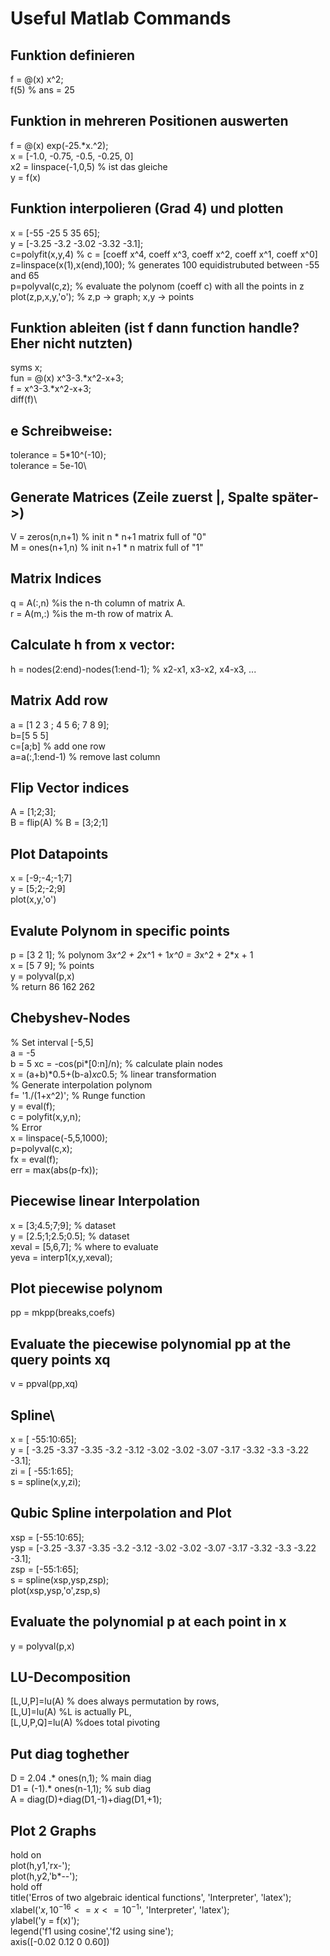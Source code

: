 # Useful Matlab Commands

## Funktion definieren
f = @(x) x^2;\
f(5) % ans = 25

## Funktion in mehreren Positionen auswerten
f = @(x) exp(-25.*x.^2);\
x = [-1.0, -0.75, -0.5, -0.25, 0]\
x2 = linspace(-1,0,5) % ist das gleiche\
y = f(x)

## Funktion interpolieren (Grad 4) und plotten
x = [-55 -25 5 35 65];\
y = [-3.25 -3.2 -3.02 -3.32 -3.1];\
c=polyfit(x,y,4) 			% c = [coeff x^4, coeff x^3, coeff x^2, coeff x^1, coeff x^0]\
z=linspace(x(1),x(end),100); 		% generates 100 equidistrubuted between -55 and 65\
p=polyval(c,z); 			% evaluate the polynom (coeff c) with all the points in z\
plot(z,p,x,y,'o'); 			% z,p -> graph; x,y -> points

## Funktion ableiten (ist f dann function handle? Eher nicht nutzten)
syms x;\
fun = @(x) x^3-3.*x^2-x+3;\
f = x^3-3.*x^2-x+3;\
diff(f)\

## e Schreibweise:
tolerance = 5*10^(-10);\
tolerance = 5e-10\

## Generate Matrices (Zeile zuerst |, Spalte später->)
V = zeros(n,n+1) % init n * n+1 matrix full of "0"\
M = ones(n+1,n)  % init n+1 * n matrix full of "1"

## Matrix Indices
q = A(:,n) %is the n-th column of matrix A.\
r = A(m,:) %is the m-th row of matrix A.

## Calculate h from x vector:
h = nodes(2:end)-nodes(1:end-1); % x2-x1, x3-x2, x4-x3, ...

## Matrix Add row
a = [1 2 3 ; 4 5 6; 7 8 9];\
b=[5 5 5]\
c=[a;b] % add one row\
a=a(:,1:end-1) % remove last column

## Flip Vector indices
A = [1;2;3];\
B = flip(A) % B = [3;2;1]

## Plot Datapoints
x = [-9;-4;-1;7]\
y = [5;2;-2;9]\
plot(x,y,'o')

## Evalute Polynom in specific points
p = [3 2 1]; % polynom 3*x^2 + 2*x^1 + 1*x^0 = 3*x^2 + 2*x + 1\
x = [5 7 9]; % points\
y = polyval(p,x)\
% return 86   162   262

## Chebyshev-Nodes
% Set interval [-5,5]\
a = -5\
b = 5
xc = -cos(pi*[0:n]/n); % calculate plain nodes\
x = (a+b)*0.5+(b-a)*xc*0.5; % linear transformation\
% Generate interpolation polynom\
f= '1./(1+x^2)'; % Runge function\
y = eval(f);\
c = polyfit(x,y,n);\
% Error\
x = linspace(-5,5,1000);\
p=polyval(c,x);\
fx = eval(f);\
err = max(abs(p-fx));

## Piecewise linear Interpolation
x = [3;4.5;7;9];    % dataset\
y = [2.5;1;2.5;0.5];    % dataset\
xeval = [5,6,7]; % where to evaluate\
yeva = interp1(x,y,xeval);

## Plot piecewise polynom
pp = mkpp(breaks,coefs)

## Evaluate the piecewise polynomial pp at the query points xq
v = ppval(pp,xq)

## Spline\
x = [ -55:10:65];\
y = [ -3.25 -3.37 -3.35 -3.2 -3.12 -3.02 -3.02 -3.07 -3.17 -3.32 -3.3 -3.22 -3.1];\
zi = [ -55:1:65];\
s = spline(x,y,zi);

## Qubic Spline interpolation and Plot
xsp = [-55:10:65];\
ysp = [-3.25 -3.37 -3.35 -3.2 -3.12 -3.02 -3.02 -3.07 -3.17 -3.32 -3.3 -3.22 -3.1];\
zsp = [-55:1:65];\
s = spline(xsp,ysp,zsp);\
plot(xsp,ysp,'o',zsp,s)

## Evaluate the polynomial p at each point in x
y = polyval(p,x)

## LU-Decomposition
[L,U,P]=lu(A) % does always permutation by rows,\
[L,U]=lu(A) %L is actually PL,\
[L,U,P,Q]=lu(A) %does total pivoting

## Put diag toghether
D = 2.04 .* ones(n,1); % main diag\
D1 = (-1).* ones(n-1,1); % sub diag\
A = diag(D)+diag(D1,-1)+diag(D1,+1);

## Plot 2 Graphs
hold on\
plot(h,y1,'rx-');\
plot(h,y2,'b*--');\
hold off\
title('Erros of two algebraic identical functions', 'Interpreter', 'latex');\
xlabel('$x, 10^{-16}<=x<=10^{-1}$', 'Interpreter', 'latex');\
ylabel('y = f(x)');\
legend('f1 using cosine','f2 using sine');\
axis([-0.02 0.12 0 0.60])
